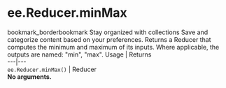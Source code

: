  
#  ee.Reducer.minMax
bookmark_borderbookmark Stay organized with collections  Save and categorize content based on your preferences.
Returns a Reducer that computes the minimum and maximum of its inputs. Where applicable, the outputs are named: "min", "max".
Usage | Returns  
---|---  
`ee.Reducer.minMax()` | Reducer  
**No arguments.**
